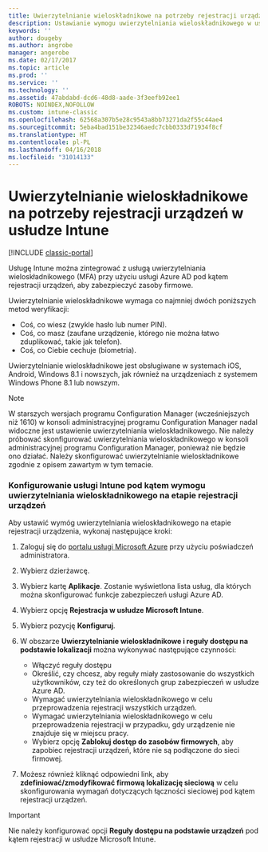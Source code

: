 ```yaml
---
title: Uwierzytelnianie wieloskładnikowe na potrzeby rejestracji urządzeń w usłudze Intune
description: Ustawianie wymogu uwierzytelniania wieloskładnikowego w usłudze Azure AD do celów rejestracji urządzeń.
keywords: ''
author: dougeby
ms.author: angrobe
manager: angerobe
ms.date: 02/17/2017
ms.topic: article
ms.prod: ''
ms.service: ''
ms.technology: ''
ms.assetid: 47abdabd-dcd6-48d8-aade-3f3eefb92ee1
ROBOTS: NOINDEX,NOFOLLOW
ms.custom: intune-classic
ms.openlocfilehash: 62568a307b5e28c9543a8bb73271da2f55c44ae4
ms.sourcegitcommit: 5eba4bad151be32346aedc7cbb0333d71934f8cf
ms.translationtype: HT
ms.contentlocale: pl-PL
ms.lasthandoff: 04/16/2018
ms.locfileid: "31014133"
---
```

# <a name="multi-factor-authentication-for-intune-device-enrollments"></a>Uwierzytelnianie wieloskładnikowe na potrzeby rejestracji urządzeń w usłudze Intune

[!INCLUDE [classic-portal](../includes/classic-portal.md)]

Usługę Intune można zintegrować z usługą uwierzytelniania wieloskładnikowego (MFA) przy użyciu usługi Azure AD pod kątem rejestracji urządzeń, aby zabezpieczyć zasoby firmowe.

Uwierzytelnianie wieloskładnikowe wymaga co najmniej dwóch poniższych metod weryfikacji: 

- Coś, co wiesz (zwykle hasło lub numer PIN).
- Coś, co masz (zaufane urządzenie, którego nie można łatwo zduplikować, takie jak telefon).
- Coś, co Ciebie cechuje (biometria).

Uwierzytelnianie wieloskładnikowe jest obsługiwane w systemach iOS, Android, Windows 8.1 i nowszych, jak również na urządzeniach z systemem Windows Phone 8.1 lub nowszym.

> [!NOTE]
> W starszych wersjach programu Configuration Manager (wcześniejszych niż 1610) w konsoli administracyjnej programu Configuration Manager nadal widoczne jest ustawienie uwierzytelniania wieloskładnikowego. Nie należy próbować skonfigurować uwierzytelniania wieloskładnikowego w konsoli administracyjnej programu Configuration Manager, ponieważ nie będzie ono działać. Należy skonfigurować uwierzytelnianie wieloskładnikowe zgodnie z opisem zawartym w tym temacie.

### <a name="configure-intune-to-require-multi-factor-authentication-at-device-enrollment"></a>Konfigurowanie usługi Intune pod kątem wymogu uwierzytelniania wieloskładnikowego na etapie rejestracji urządzeń
Aby ustawić wymóg uwierzytelniania wieloskładnikowego na etapie rejestracji urządzenia, wykonaj następujące kroki:

1. Zaloguj się do [portalu usługi Microsoft Azure](https://manage.windowsazure.com) przy użyciu poświadczeń administratora.
2. Wybierz dzierżawcę.
2. Wybierz kartę **Aplikacje**. Zostanie wyświetlona lista usług, dla których można skonfigurować funkcje zabezpieczeń usługi Azure AD.
3. Wybierz opcję **Rejestracja w usłudze Microsoft Intune**.
4. Wybierz pozycję **Konfiguruj**. 
5. W obszarze **Uwierzytelnianie wieloskładnikowe i reguły dostępu na podstawie lokalizacji** można wykonywać następujące czynności:
    
    -  Włączyć reguły dostępu
    -  Określić, czy chcesz, aby reguły miały zastosowanie do wszystkich użytkowników, czy też do określonych grup zabezpieczeń w usłudze Azure AD.
    -  Wymagać uwierzytelniania wieloskładnikowego w celu przeprowadzenia rejestracji wszystkich urządzeń.
    -  Wymagać uwierzytelniania wieloskładnikowego w celu przeprowadzenia rejestracji w przypadku, gdy urządzenie nie znajduje się w miejscu pracy.
    -  Wybierz opcję **Zablokuj dostęp do zasobów firmowych**, aby zapobiec rejestracji urządzeń, które nie są podłączone do sieci firmowej. 
4. Możesz również kliknąć odpowiedni link, aby **zdefiniować/zmodyfikować firmową lokalizację sieciową** w celu skonfigurowania wymagań dotyczących łączności sieciowej pod kątem rejestracji urządzeń.

> [!IMPORTANT]
> 
> Nie należy konfigurować opcji **Reguły dostępu na podstawie urządzeń** pod kątem rejestracji w usłudze Microsoft Intune.
